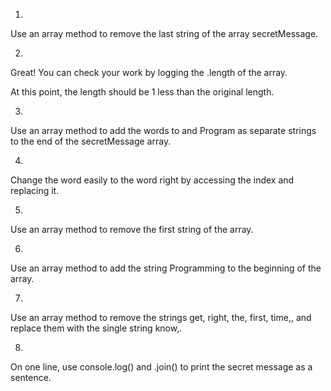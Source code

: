 1.
Use an array method to remove the last string of the array secretMessage.


2.
Great! You can check your work by logging the .length of the array.

At this point, the length should be 1 less than the original length.


3.
Use an array method to add the words to and Program as separate strings to the end of the secretMessage array.


4.
Change the word easily to the word right by accessing the index and replacing it.


5.
Use an array method to remove the first string of the array.


6.
Use an array method to add the string Programming to the beginning of the array.


7.
Use an array method to remove the strings get, right, the, first, time,, and replace them with the single string know,.


8.
On one line, use console.log() and .join() to print the secret message as a sentence.